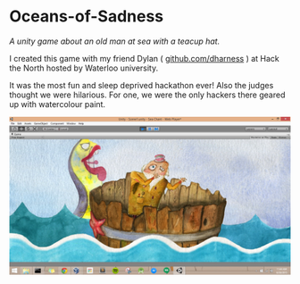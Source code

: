 # Oceans-of-Sadness
*A unity game about an old man at sea with a teacup hat.*


I created this game with my friend Dylan ( [github.com/dharness](https://github.com/dharness) )
at Hack the North hosted by Waterloo university.

It was the most fun and sleep deprived hackathon ever! Also the judges thought we were hilarious.
For one, we were the only hackers there geared up with watercolour paint.

![](oldman.jpg?raw=true "Screen shot")

